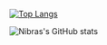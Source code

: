 [![Top Langs](https://github-readme-stats.vercel.app/api/top-langs/?username=dev4ult&layout=compact)](https://github.com/dev4ult/github-readme-stats)


![Nibras's GitHub stats](https://github-readme-stats.vercel.app/api?username=dev4ult&show_icons=true)
